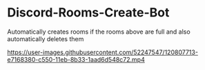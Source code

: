 # Discord-Rooms-Create-Bot

Automatically creates rooms if the rooms above are full and also automatically deletes them

https://user-images.githubusercontent.com/52247547/120807713-e7168380-c550-11eb-8b33-1aad6d548c72.mp4


